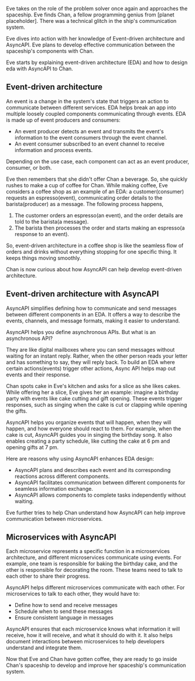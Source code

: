 Eve takes on the role of the problem solver once again and approaches the spaceship. Eve finds Chan, a fellow programming genius from [planet placeholder]. There was a technical glitch in the ship's communication system. 

Eve dives into action with her knowledge of Event-driven architecture and AsyncAPI. Eve plans to develop effective communication between the spaceship's components with Chan.

Eve starts by explaining event-driven architecture (EDA) and how to design eda with AsyncAPI to Chan.

## Event-driven architecture

An event is a change in the system's state that triggers an action to communicate between different services. EDA helps break an app into multiple loosely coupled components communicating through events. EDA is made up of event producers and consumers:

- An event producer detects an event and transmits the event's information to the event consumers through the event channel.
- An event consumer subscribed to an event channel to receive information and process events.

Depending on the use case, each component can act as an event producer, consumer, or both. 

Eve then remembers that she didn't offer Chan a beverage. So, she quickly rushes to make a cup of coffee for Chan. While making coffee, Eve considers a coffee shop as an example of an EDA: a customer(consumer) requests an espresso(event), communicating order details to the barista(producer) as a message. The following process happens,

1. The customer orders an espresso(an event), and the order details are told to the barista(a message).
1. The barista then processes the order and starts making an espresso(a response to an event).

So, event-driven architecture in a coffee shop is like the seamless flow of orders and drinks without everything stopping for one specific thing. It keeps things moving smoothly.

Chan is now curious about how AsyncAPI can help develop event-driven architecture. 

## Event-driven architecture with AsyncAPI

AsyncAPI simplifies defining how to communicate and send messages between different components in an EDA. It offers a way to describe the events, channels, and message formats, making it easier to understand.

AsyncAPI helps you define asynchronous APIs. But what is an asynchronous API?

They are like digital mailboxes where you can send messages without waiting for an instant reply. Rather, when the other person reads your letter and has something to say, they will reply back. To build an EDA where certain actions(events) trigger other actions, Async API helps map out events and their response. 

Chan spots cake in Eve's kitchen and asks for a slice as she likes cakes. While offering her a slice, Eve gives her an example: imagine a birthday party with events like cake cutting and gift opening. These events trigger responses, such as singing when the cake is cut or clapping while opening the gifts.

AsyncAPI helps you organize events that will happen, when they will happen, and how everyone should react to them. For example, when the cake is cut, AsyncAPI guides you in singing the birthday song. It also enables creating a party schedule, like cutting the cake at 6 pm and opening gifts at 7 pm.

Here are reasons why using AsyncAPI enhances EDA design:

- AsyncAPI plans and describes each event and its corresponding reactions across different components.
- AsyncAPI facilitates communication between different components for seamless information exchange.
- AsyncAPI allows components to complete tasks independently without waiting.

Eve further tries to help Chan understand how AsyncAPI can help improve communication between microservices.

## Microservices with AsyncAPI

Each microservice represents a specific function in a microservices architecture, and different microservices communicate using events. For example, one team is responsible for baking the birthday cake, and the other is responsible for decorating the room. These teams need to talk to each other to share their progress.

AsyncAPI helps different microservices communicate with each other. For microservices to talk to each other, they would have to:

- Define how to send and receive messages
- Schedule when to send these messages
- Ensure consistent language in messages

AsyncAPI ensures that each microservice knows what information it will receive, how it will receive, and what it should do with it. It also helps document interactions between microservices to help developers understand and integrate them.

Now that Eve and Chan have gotten coffee, they are ready to go inside Chan's spaceship to develop and improve her spaceship's communication system.